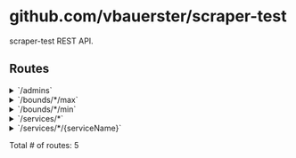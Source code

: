 # github.com/vbauerster/scraper-test

scraper-test REST API.

## Routes

<details>
<summary>`/admins`</summary>

- [RequestID](https://github.com/go-chi/chi/middleware/request_id.go#L63)
- [RealIP](https://github.com/go-chi/chi/middleware/realip.go#L29)
- [Logger](https://github.com/go-chi/chi/middleware/logger.go#L30)
- [Recoverer](https://github.com/go-chi/chi/middleware/recoverer.go#L18)
- [SetContentType.func1](https://github.com/go-chi/render/content_type.go#L49)
- **/admins**
	- _GET_
		- [(*server).initRoutes.func1](/app/routes.go#L18)

</details>
<details>
<summary>`/bounds/*/max`</summary>

- [RequestID](https://github.com/go-chi/chi/middleware/request_id.go#L63)
- [RealIP](https://github.com/go-chi/chi/middleware/realip.go#L29)
- [Logger](https://github.com/go-chi/chi/middleware/logger.go#L30)
- [Recoverer](https://github.com/go-chi/chi/middleware/recoverer.go#L18)
- [SetContentType.func1](https://github.com/go-chi/render/content_type.go#L49)
- **/bounds/***
	- **/max**
		- _GET_
			- [(*server).boundsMax-fm](/app/handlers.go#L91)

</details>
<details>
<summary>`/bounds/*/min`</summary>

- [RequestID](https://github.com/go-chi/chi/middleware/request_id.go#L63)
- [RealIP](https://github.com/go-chi/chi/middleware/realip.go#L29)
- [Logger](https://github.com/go-chi/chi/middleware/logger.go#L30)
- [Recoverer](https://github.com/go-chi/chi/middleware/recoverer.go#L18)
- [SetContentType.func1](https://github.com/go-chi/render/content_type.go#L49)
- **/bounds/***
	- **/min**
		- _GET_
			- [(*server).boundsMin-fm](/app/handlers.go#L73)

</details>
<details>
<summary>`/services/*`</summary>

- [RequestID](https://github.com/go-chi/chi/middleware/request_id.go#L63)
- [RealIP](https://github.com/go-chi/chi/middleware/realip.go#L29)
- [Logger](https://github.com/go-chi/chi/middleware/logger.go#L30)
- [Recoverer](https://github.com/go-chi/chi/middleware/recoverer.go#L18)
- [SetContentType.func1](https://github.com/go-chi/render/content_type.go#L49)
- **/services/***
	- **/**
		- _GET_
			- [(*server).listServices-fm](/app/handlers.go#L47)

</details>
<details>
<summary>`/services/*/{serviceName}`</summary>

- [RequestID](https://github.com/go-chi/chi/middleware/request_id.go#L63)
- [RealIP](https://github.com/go-chi/chi/middleware/realip.go#L29)
- [Logger](https://github.com/go-chi/chi/middleware/logger.go#L30)
- [Recoverer](https://github.com/go-chi/chi/middleware/recoverer.go#L18)
- [SetContentType.func1](https://github.com/go-chi/render/content_type.go#L49)
- **/services/***
	- **/{serviceName}**
		- _GET_
			- [(*server).queryService-fm](/app/handlers.go#L55)

</details>

Total # of routes: 5
